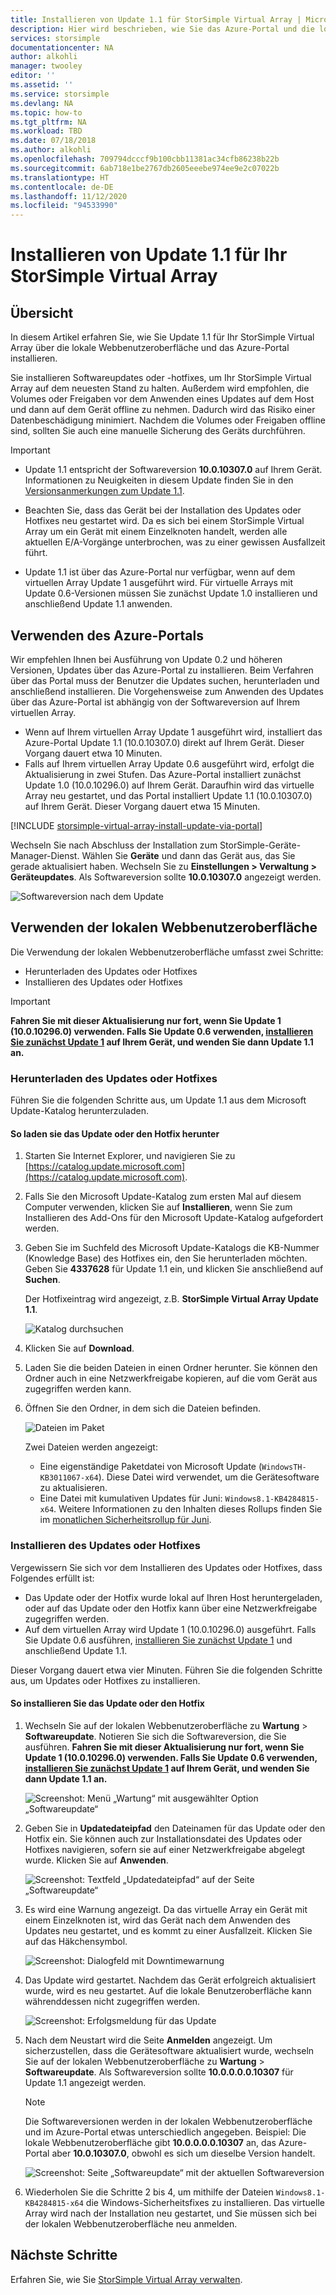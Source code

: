```yaml
---
title: Installieren von Update 1.1 für StorSimple Virtual Array | Microsoft-Dokumentation
description: Hier wird beschrieben, wie Sie das Azure-Portal und die lokale Webbenutzeroberfläche für StorSimple Virtual Array verwenden, um Updates anzuwenden.
services: storsimple
documentationcenter: NA
author: alkohli
manager: twooley
editor: ''
ms.assetid: ''
ms.service: storsimple
ms.devlang: NA
ms.topic: how-to
ms.tgt_pltfrm: NA
ms.workload: TBD
ms.date: 07/18/2018
ms.author: alkohli
ms.openlocfilehash: 709794dcccf9b100cbb11381ac34cfb86238b22b
ms.sourcegitcommit: 6ab718e1be2767db2605eeebe974ee9e2c07022b
ms.translationtype: HT
ms.contentlocale: de-DE
ms.lasthandoff: 11/12/2020
ms.locfileid: "94533990"
---
```

# <a name="install-update-11-on-your-storsimple-virtual-array"></a>Installieren von Update 1.1 für Ihr StorSimple Virtual Array

## <a name="overview"></a>Übersicht

In diesem Artikel erfahren Sie, wie Sie Update 1.1 für Ihr StorSimple Virtual Array über die lokale Webbenutzeroberfläche und das Azure-Portal installieren.

Sie installieren Softwareupdates oder -hotfixes, um Ihr StorSimple Virtual Array auf dem neuesten Stand zu halten. Außerdem wird empfohlen, die Volumes oder Freigaben vor dem Anwenden eines Updates auf dem Host und dann auf dem Gerät offline zu nehmen. Dadurch wird das Risiko einer Datenbeschädigung minimiert. Nachdem die Volumes oder Freigaben offline sind, sollten Sie auch eine manuelle Sicherung des Geräts durchführen.

> [!IMPORTANT]
> - Update 1.1 entspricht der Softwareversion **10.0.10307.0** auf Ihrem Gerät. Informationen zu Neuigkeiten in diesem Update finden Sie in den [Versionsanmerkungen zum Update 1.1](storsimple-virtual-array-update-11-release-notes.md).
>
> - Beachten Sie, dass das Gerät bei der Installation des Updates oder Hotfixes neu gestartet wird. Da es sich bei einem StorSimple Virtual Array um ein Gerät mit einem Einzelknoten handelt, werden alle aktuellen E/A-Vorgänge unterbrochen, was zu einer gewissen Ausfallzeit führt.
>
> - Update 1.1 ist über das Azure-Portal nur verfügbar, wenn auf dem virtuellen Array Update 1 ausgeführt wird. Für virtuelle Arrays mit Update 0.6-Versionen müssen Sie zunächst Update 1.0 installieren und anschließend Update 1.1 anwenden.

## <a name="use-the-azure-portal"></a>Verwenden des Azure-Portals

Wir empfehlen Ihnen bei Ausführung von Update 0.2 und höheren Versionen, Updates über das Azure-Portal zu installieren. Beim Verfahren über das Portal muss der Benutzer die Updates suchen, herunterladen und anschließend installieren. Die Vorgehensweise zum Anwenden des Updates über das Azure-Portal ist abhängig von der Softwareversion auf Ihrem virtuellen Array.

 - Wenn auf Ihrem virtuellen Array Update 1 ausgeführt wird, installiert das Azure-Portal Update 1.1 (10.0.10307.0) direkt auf Ihrem Gerät. Dieser Vorgang dauert etwa 10 Minuten.
 - Falls auf Ihrem virtuellen Array Update 0.6 ausgeführt wird, erfolgt die Aktualisierung in zwei Stufen. Das Azure-Portal installiert zunächst Update 1.0 (10.0.10296.0) auf Ihrem Gerät. Daraufhin wird das virtuelle Array neu gestartet, und das Portal installiert Update 1.1 (10.0.10307.0) auf Ihrem Gerät. Dieser Vorgang dauert etwa 15 Minuten.


[!INCLUDE [storsimple-virtual-array-install-update-via-portal](../../includes/storsimple-virtual-array-install-update-via-portal-11.md)]

Wechseln Sie nach Abschluss der Installation zum StorSimple-Geräte-Manager-Dienst. Wählen Sie **Geräte** und dann das Gerät aus, das Sie gerade aktualisiert haben. Wechseln Sie zu **Einstellungen > Verwaltung > Geräteupdates**. Als Softwareversion sollte **10.0.10307.0** angezeigt werden.

![Softwareversion nach dem Update](./media/storsimple-virtual-array-install-update-11/azupdate17m2.png)

## <a name="use-the-local-web-ui"></a>Verwenden der lokalen Webbenutzeroberfläche

Die Verwendung der lokalen Webbenutzeroberfläche umfasst zwei Schritte:

* Herunterladen des Updates oder Hotfixes
* Installieren des Updates oder Hotfixes

> [!IMPORTANT] 
> **Fahren Sie mit dieser Aktualisierung nur fort, wenn Sie Update 1 (10.0.10296.0) verwenden. Falls Sie Update 0.6 verwenden, [installieren Sie zunächst Update 1](storsimple-virtual-array-install-update-1.md) auf Ihrem Gerät, und wenden Sie dann Update 1.1 an.**

### <a name="download-the-update-or-the-hotfix"></a>Herunterladen des Updates oder Hotfixes

Führen Sie die folgenden Schritte aus, um Update 1.1 aus dem Microsoft Update-Katalog herunterzuladen.

#### <a name="to-download-the-update-or-the-hotfix"></a>So laden sie das Update oder den Hotfix herunter

1. Starten Sie Internet Explorer, und navigieren Sie zu [https://catalog.update.microsoft.com](https://catalog.update.microsoft.com).

2. Falls Sie den Microsoft Update-Katalog zum ersten Mal auf diesem Computer verwenden, klicken Sie auf **Installieren**, wenn Sie zum Installieren des Add-Ons für den Microsoft Update-Katalog aufgefordert werden.

3. Geben Sie im Suchfeld des Microsoft Update-Katalogs die KB-Nummer (Knowledge Base) des Hotfixes ein, den Sie herunterladen möchten. Geben Sie **4337628** für Update 1.1 ein, und klicken Sie anschließend auf **Suchen**.
   
    Der Hotfixeintrag wird angezeigt, z.B. **StorSimple Virtual Array Update 1.1**.
   
    ![Katalog durchsuchen](./media/storsimple-virtual-array-install-update-11/download1.png)

4. Klicken Sie auf **Download**.

5. Laden Sie die beiden Dateien in einen Ordner herunter. Sie können den Ordner auch in eine Netzwerkfreigabe kopieren, auf die vom Gerät aus zugegriffen werden kann.

6. Öffnen Sie den Ordner, in dem sich die Dateien befinden.

    ![Dateien im Paket](./media/storsimple-virtual-array-install-update-11/update01folder.png)

    Zwei Dateien werden angezeigt:
    -  Eine eigenständige Paketdatei von Microsoft Update (`WindowsTH-KB3011067-x64`). Diese Datei wird verwendet, um die Gerätesoftware zu aktualisieren.
    - Eine Datei mit kumulativen Updates für Juni: `Windows8.1-KB4284815-x64`. Weitere Informationen zu den Inhalten dieses Rollups finden Sie im [monatlichen Sicherheitsrollup für Juni](https://support.microsoft.com/help/4284815/windows-81-update-kb4284815).

### <a name="install-the-update-or-the-hotfix"></a>Installieren des Updates oder Hotfixes

Vergewissern Sie sich vor dem Installieren des Updates oder Hotfixes, dass Folgendes erfüllt ist:

 - Das Update oder der Hotfix wurde lokal auf Ihren Host heruntergeladen, oder auf das Update oder den Hotfix kann über eine Netzwerkfreigabe zugegriffen werden.
 - Auf dem virtuellen Array wird Update 1 (10.0.10296.0) ausgeführt. Falls Sie Update 0.6 ausführen, [installieren Sie zunächst Update 1](storsimple-virtual-array-install-update-1.md) und anschließend Update 1.1.

Dieser Vorgang dauert etwa vier Minuten. Führen Sie die folgenden Schritte aus, um Updates oder Hotfixes zu installieren.

#### <a name="to-install-the-update-or-the-hotfix"></a>So installieren Sie das Update oder den Hotfix

1. Wechseln Sie auf der lokalen Webbenutzeroberfläche zu **Wartung** > **Softwareupdate**. Notieren Sie sich die Softwareversion, die Sie ausführen. **Fahren Sie mit dieser Aktualisierung nur fort, wenn Sie Update 1 (10.0.10296.0) verwenden. Falls Sie Update 0.6 verwenden, [installieren Sie zunächst Update 1](storsimple-virtual-array-install-update-1.md) auf Ihrem Gerät, und wenden Sie dann Update 1.1 an.**
   
    ![Screenshot: Menü „Wartung“ mit ausgewählter Option „Softwareupdate“](./media/storsimple-virtual-array-install-update-11/update1m.png)

2. Geben Sie in **Updatedateipfad** den Dateinamen für das Update oder den Hotfix ein. Sie können auch zur Installationsdatei des Updates oder Hotfixes navigieren, sofern sie auf einer Netzwerkfreigabe abgelegt wurde. Klicken Sie auf **Anwenden**.
   
    ![Screenshot: Textfeld „Updatedateipfad“ auf der Seite „Softwareupdate“](./media/storsimple-virtual-array-install-update-11/update2m.png)

3. Es wird eine Warnung angezeigt. Da das virtuelle Array ein Gerät mit einem Einzelknoten ist, wird das Gerät nach dem Anwenden des Updates neu gestartet, und es kommt zu einer Ausfallzeit. Klicken Sie auf das Häkchensymbol.
   
   ![Screenshot: Dialogfeld mit Downtimewarnung](./media/storsimple-virtual-array-install-update-11/update3m.png)

4. Das Update wird gestartet. Nachdem das Gerät erfolgreich aktualisiert wurde, wird es neu gestartet. Auf die lokale Benutzeroberfläche kann währenddessen nicht zugegriffen werden.
   
    ![Screenshot: Erfolgsmeldung für das Update](./media/storsimple-virtual-array-install-update-11/update5m.png)

5. Nach dem Neustart wird die Seite **Anmelden** angezeigt. Um sicherzustellen, dass die Gerätesoftware aktualisiert wurde, wechseln Sie auf der lokalen Webbenutzeroberfläche zu **Wartung** >  **Softwareupdate**. Als Softwareversion sollte **10.0.0.0.0.10307** für Update 1.1 angezeigt werden.
   
   > [!NOTE]
   > Die Softwareversionen werden in der lokalen Webbenutzeroberfläche und im Azure-Portal etwas unterschiedlich angegeben. Beispiel: Die lokale Webbenutzeroberfläche gibt **10.0.0.0.0.10307** an, das Azure-Portal aber **10.0.10307.0**, obwohl es sich um dieselbe Version handelt.
   
    ![Screenshot: Seite „Softwareupdate“ mit der aktuellen Softwareversion](./media/storsimple-virtual-array-install-update-11/update6m.png)

6. Wiederholen Sie die Schritte 2 bis 4, um mithilfe der Dateien `Windows8.1-KB4284815-x64` die Windows-Sicherheitsfixes zu installieren. Das virtuelle Array wird nach der Installation neu gestartet, und Sie müssen sich bei der lokalen Webbenutzeroberfläche neu anmelden.


## <a name="next-steps"></a>Nächste Schritte

Erfahren Sie, wie Sie [StorSimple Virtual Array verwalten](storsimple-ova-web-ui-admin.md).
